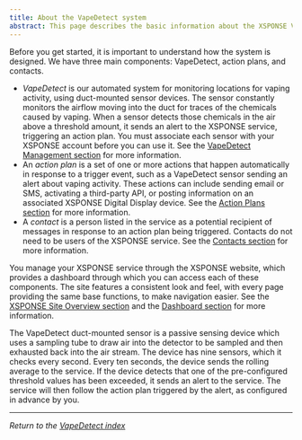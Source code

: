 ```yaml
---
title: About the VapeDetect system
abstract: This page describes the basic information about the XSPONSE VapeDetect service and devices.
---
```

Before you get started, it is important to understand how the system is designed. We have three main components: VapeDetect, action plans, and contacts. 
- _VapeDetect_ is our automated system for monitoring locations for vaping activity, using duct-mounted sensor devices. The sensor constantly monitors the airflow moving into the duct for traces of the chemicals caused by vaping. When a sensor detects those chemicals in the air above a threshold amount, it sends an alert to the XSPONSE service, triggering an action plan. You must associate each sensor with your XSPONSE account before you can use it. See the [VapeDetect Management section](vapedetect-management.md) for more information.
- An _action plan_ is a set of one or more actions that happen automatically in response to a trigger event, such as a VapeDetect sensor sending an alert about vaping activity. These actions can include sending email or SMS, activating a third-party API, or posting information on an associated XSPONSE Digital Display device. See the [Action Plans section](../general-ops/action-plans.md) for more information. 
- A _contact_ is a person listed in the service as a potential recipient of messages in response to an action plan being triggered. Contacts do not need to be users of the XSPONSE service. See the [Contacts section](../general-ops/contacts-management.md) for more information.

You manage your XSPONSE service through the XSPONSE website, which provides a dashboard through which you can access each of these components. The site features a consistent look and feel, with every page providing the same base functions, to make navigation easier. See the [XSPONSE Site Overview section](../general-ops/site-overview.md) and the [Dashboard section](../general-ops/dashboard.md) for more information.

The VapeDetect duct-mounted sensor is a passive sensing device which uses a sampling tube to draw air into the detector to be sampled and then exhausted back into the air stream. The device has nine sensors, which it checks every second. Every ten seconds, the device sends the rolling average to the service. If the device detects that one of the pre-configured threshold values has been exceeded, it sends an alert to the service. The service will then follow the action plan triggered by the alert, as configured in advance by you.

___
*Return to the [VapeDetect index](index.md)*
